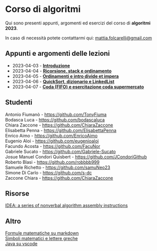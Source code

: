 # Corso di algoritmi

Qui sono presenti appunti, argomenti ed esercizi del corso di **algoritmi 2023**.  

In caso di necessità potete contattarmi qui: [mattia.folcarelli@gmail.com](mailto:mattia.folcarelli@gmail.com)

## Appunti e argomenti delle lezioni  

- 2023-04-03 - **[Introduzione](2023-04-03.md)**
- 2023-04-04 - **[Ricorsione, stack e ordinamento](2023-04-04.md)**
- 2023-04-05 - **[Ordinamenti e intro divide et impera](2023-04-05.md)**
- 2023-04-06 - **[QuickSort, dizionario e LinkedList](2023-04-06.md)**
- 2023-04-07 - **[Coda (FIFO) e esercitazione coda supermercato](2023-04-07.md)**

## Studenti

Antonio Fiumanò - https://github.com/TonyFiuma  
Bodasca Luca - https://github.com/bodascaluca  
Chiara Zaccone - https://github.com/ChiaraZaccone  
Elisabetta Penna - https://github.com/ElisabettaPenna  
Enrico Aimo - https://github.com/EnricoAimo  
Eugenio Aloi - https://github.com/eugenioaloi  
Facundo Acosta - https://github.com/FacuNor  
Gabriele Sucato - https://github.com/Gabriele-Sucato  
Josue Manuel Condori Quisbert - https://github.com/JCondoriGithub  
Roberto Blasi - https://github.com/robbbb999  
Samuele Richetto - https://github.com/samuNeo23  
Simone Di Carlo - https://github.com/s-dc  
Zaccone Chiara - https://github.com/ChiaraZaccone  

## Risorse

[IDEA: a series of nonverbal
algorithm assembly instructions](https://idea-instructions.com/)

## Altro

[Formule matematiche su markdown](https://docs.github.com/en/get-started/writing-on-github/working-with-advanced-formatting/writing-mathematical-expressions)  
[Simboli matematici e lettere greche](
https://www.overleaf.com/learn/latex/List_of_Greek_letters_and_math_symbols)  
[Java su vscode](https://code.visualstudio.com/docs/java/java-faq)
